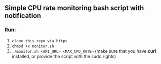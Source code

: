 ## Simple CPU rate monitoring bash script with notification



### Run:

1) ``clone this repo via https``
2) ``chmod +x monitor.sh``
3) ``./monitor.sh <API_URL> <MAX_CPU_RATE>`` (make sure that you have **curl** installed, or provide the script with the sudo rights)
